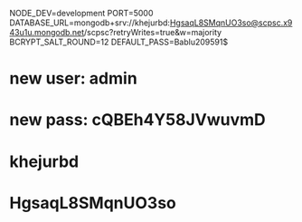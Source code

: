 NODE_DEV=development
PORT=5000
DATABASE_URL=mongodb+srv://khejurbd:HgsaqL8SMqnUO3so@scpsc.x943u1u.mongodb.net/scpsc?retryWrites=true&w=majority
BCRYPT_SALT_ROUND=12
DEFAULT_PASS=Bablu209591$

# new user: admin

# new pass: cQBEh4Y58JVwuvmD

# khejurbd

# HgsaqL8SMqnUO3so
